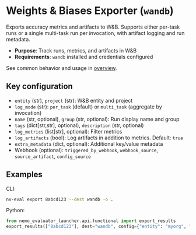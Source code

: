 # Weights & Biases Exporter (`wandb`)

Exports accuracy metrics and artifacts to W&B. Supports either per-task runs or a single multi-task run per invocation, with artifact logging and run metadata.

- **Purpose**: Track runs, metrics, and artifacts in W&B
- **Requirements**: `wandb` installed and credentials configured

See common behavior and usage in [overview](overview.md).

## Key configuration
- `entity` (str), `project` (str): W&B entity and project
- `log_mode` (str): `per_task` (default) or `multi_task` (aggregate by invocation)
- `name` (str, optional), `group` (str, optional): Run display name and group
- `tags` (dict[str,str], optional), `description` (str, optional)
- `log_metrics` (list[str], optional): Filter metrics
- `log_artifacts` (bool): Log artifacts in addition to metrics. Default: `true`
- `extra_metadata` (dict, optional): Additional key/value metadata
- Webhook (optional): `triggered_by_webhook`, `webhook_source`, `source_artifact`, `config_source`

## Examples

CLI:
```bash
nv-eval export 8abcd123 --dest wandb -o .
```

Python:
```python
from nemo_evaluator_launcher.api.functional import export_results
export_results(["8abcd123"], dest="wandb", config={"entity": "myorg", "project": "evals"})
```
